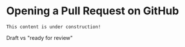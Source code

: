 # Opening a Pull Request on GitHub

```{note}
This content is under construction!
```

Draft vs "ready for review"
